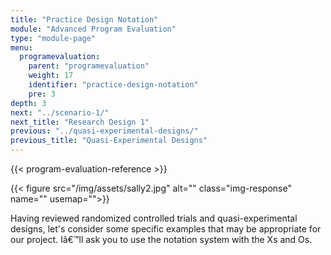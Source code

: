 ```yaml
---
title: "Practice Design Notation"
module: "Advanced Program Evaluation"
type: "module-page"
menu:
  programevaluation:
    parent: "programevaluation"
    weight: 17
    identifier: "practice-design-notation"
    pre: 3
depth: 3
next: "../scenario-1/"
next_title: "Research Design 1"
previous: "../quasi-experimental-designs/"
previous_title: "Quasi-Experimental Designs"
---
```

<div class="programevaluation">

{{< program-evaluation-reference >}}

<div class="pageblock pull-left">
<div class="caption">
</div>
{{< figure src="/img/assets/sally2.jpg" alt="" class="img-response" name="" usemap="">}}</div><div class="pageblock"><p>Having reviewed randomized controlled trials and quasi-experimental designs, let's consider some specific examples that may be appropriate for our project. Iâ€™ll ask you to use the notation system with the Xs and Os.</p>
<p> </p>
<p> </p>
<p> </p>
<p> </p>
<p> </p>
<p> </p>
<p> </p>
<p> </p>
<p> </p>
</div></div>